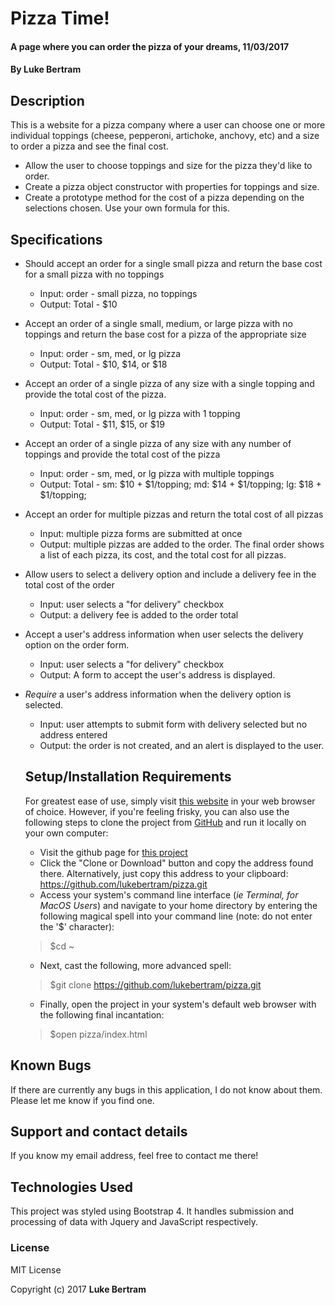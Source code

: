 # Pizza Time!

#### A page where you can order the pizza of your dreams, 11/03/2017

#### By Luke Bertram

## Description

This is a website for a pizza company where a user can choose one or more individual toppings (cheese, pepperoni, artichoke, anchovy, etc) and a size to order a pizza and see the final cost.

* Allow the user to choose toppings and size for the pizza they'd like to order.  
* Create a pizza object constructor with properties for toppings and size.
* Create a prototype method for the cost of a pizza depending on the selections chosen. Use your own formula for this.

## Specifications

* Should accept an order for a single small pizza and return the base cost for a small pizza with no toppings
  * Input: order - small pizza, no toppings
  * Output: Total - $10


* Accept an order of a single small, medium, or large pizza with no toppings and return the base cost for a pizza of the appropriate size
  * Input: order - sm, med, or lg pizza
  * Output: Total - $10, $14, or $18


* Accept an order of a single pizza of any size with a single topping and provide the total cost of the pizza.
  * Input: order - sm, med, or lg pizza with 1 topping
  * Output: Total - $11, $15, or $19


* Accept an order of a single pizza of any size with any number of toppings and provide the total cost of the pizza
  * Input: order - sm, med, or lg pizza with multiple toppings
  * Output: Total - sm: $10 + $1/topping; md: $14 + $1/topping; lg: $18 + $1/topping;


* Accept an order for multiple pizzas and return the total cost of all pizzas
  * Input: multiple pizza forms are submitted at once
  * Output: multiple pizzas are added to the order. The final order shows a list of each pizza, its cost, and the total cost for all pizzas.


* Allow users to select a delivery option and include a delivery fee in the total cost of the order
  * Input: user selects a "for delivery" checkbox
  * Output: a delivery fee is added to the order total
  

* Accept a user's address information when user selects the delivery option on the order form.
  * Input: user selects a "for delivery" checkbox
  * Output: A form to accept the user's address is displayed.


* _Require_ a user's address information when the delivery option is selected.
  * Input: user attempts to submit form with delivery selected but no address entered
  * Output: the order is not created, and an alert is displayed to the user.


  ## Setup/Installation Requirements

   For greatest ease of use, simply visit [this website](http://lukebertram.github.io/pizza) in your web browser of choice. However, if you're feeling frisky, you can also use the following steps to clone the project from [GitHub](http://github.com) and run it locally on your own computer:

   * Visit the github page for [this project](http://github.com/lukebertram/pizza)
   * Click the "Clone or Download" button and copy the address found there. Alternatively, just copy this address to your clipboard: https://github.com/lukebertram/pizza.git
   * Access your system's command line interface (_ie Terminal, for MacOS Users_) and navigate to your home directory by entering the following magical spell into your command line (note: do not enter the '$' character):
   >$cd ~

   * Next, cast the following, more advanced spell:  
   >$git clone https://github.com/lukebertram/pizza.git

   * Finally, open the project in your system's default web browser with the following final incantation:
   >$open pizza/index.html

## Known Bugs

If there are currently any bugs in this application, I do not know about them. Please let me know if you find one.

## Support and contact details

If you know my email address, feel free to contact me there!

## Technologies Used

This project was styled using Bootstrap 4. It handles submission and processing of data with Jquery and JavaScript respectively.

### License

MIT License

Copyright (c) 2017 **Luke Bertram**
